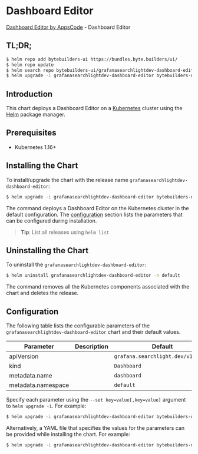 # Dashboard Editor

[Dashboard Editor by AppsCode](https://byte.builders) - Dashboard Editor

## TL;DR;

```bash
$ helm repo add bytebuilders-ui https://bundles.byte.builders/ui/
$ helm repo update
$ helm search repo bytebuilders-ui/grafanasearchlightdev-dashboard-editor --version=v0.3.1
$ helm upgrade -i grafanasearchlightdev-dashboard-editor bytebuilders-ui/grafanasearchlightdev-dashboard-editor -n default --create-namespace --version=v0.3.1
```

## Introduction

This chart deploys a Dashboard Editor on a [Kubernetes](http://kubernetes.io) cluster using the [Helm](https://helm.sh) package manager.

## Prerequisites

- Kubernetes 1.16+

## Installing the Chart

To install/upgrade the chart with the release name `grafanasearchlightdev-dashboard-editor`:

```bash
$ helm upgrade -i grafanasearchlightdev-dashboard-editor bytebuilders-ui/grafanasearchlightdev-dashboard-editor -n default --create-namespace --version=v0.3.1
```

The command deploys a Dashboard Editor on the Kubernetes cluster in the default configuration. The [configuration](#configuration) section lists the parameters that can be configured during installation.

> **Tip**: List all releases using `helm list`

## Uninstalling the Chart

To uninstall the `grafanasearchlightdev-dashboard-editor`:

```bash
$ helm uninstall grafanasearchlightdev-dashboard-editor -n default
```

The command removes all the Kubernetes components associated with the chart and deletes the release.

## Configuration

The following table lists the configurable parameters of the `grafanasearchlightdev-dashboard-editor` chart and their default values.

|     Parameter      | Description |                    Default                    |
|--------------------|-------------|-----------------------------------------------|
| apiVersion         |             | <code>grafana.searchlight.dev/v1alpha1</code> |
| kind               |             | <code>Dashboard</code>                        |
| metadata.name      |             | <code>dashboard</code>                        |
| metadata.namespace |             | <code>default</code>                          |


Specify each parameter using the `--set key=value[,key=value]` argument to `helm upgrade -i`. For example:

```bash
$ helm upgrade -i grafanasearchlightdev-dashboard-editor bytebuilders-ui/grafanasearchlightdev-dashboard-editor -n default --create-namespace --version=v0.3.1 --set apiVersion=grafana.searchlight.dev/v1alpha1
```

Alternatively, a YAML file that specifies the values for the parameters can be provided while
installing the chart. For example:

```bash
$ helm upgrade -i grafanasearchlightdev-dashboard-editor bytebuilders-ui/grafanasearchlightdev-dashboard-editor -n default --create-namespace --version=v0.3.1 --values values.yaml
```

